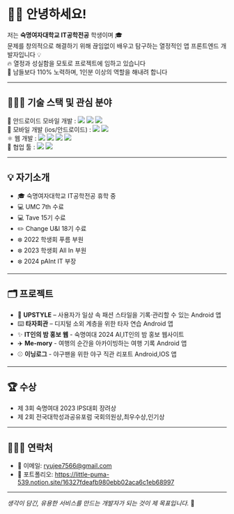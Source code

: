 
# 👋🏻 안녕하세요!

저는 **숙명여자대학교 IT공학전공** 학생이며 🎓  <br>
문제를 창의적으로 해결하기 위해 끊임없이 배우고 탐구하는 열정적인 앱 프론트엔드 개발자입니다 💡 <br>
🔥 열정과 성실함을 모토로 프로젝트에 임하고 있습니다<br>
💪 남들보다 110% 노력하며, 1인분 이상의 역할을 해내려 합니다  

---

## 👩🏻‍💻 기술 스택 및 관심 분야

<div>
📱 안드로이드 모바일 개발 :
<img src="https://img.shields.io/badge/java-007396?style=flat-square&logo=java&logoColor=white&logoWidth=20">
 <img src="https://img.shields.io/badge/kotlin-7F52FF?style=flat-square&logo=kotlin&logoColor=white&logoWidth=20">
 <img src="https://img.shields.io/badge/android-3DDC84?style=flat-square&logo=android&logoColor=white&logoWidth=20">
</div>
<div>
🤖 모바일 개발 (ios/안드로이드) :
 <img src="https://img.shields.io/badge/dart-0175C2?style=flat-square&logo=dart&logoColor=white&logoWidth=20">
 <img src="https://img.shields.io/badge/flutter-02569B?style=flat-square&logo=flutter&logoColor=white&logoWidth=20">
</div>
<div>
⚛️ 웹 개발 : 
 <img src="https://img.shields.io/badge/javascript-F7DF1E?style=flat-square&logo=javascript&logoColor=white&logoWidth=20">
 <img src="https://img.shields.io/badge/react-61DAFB?style=flat-square&logo=react&logoColor=white&logoWidth=20">
 <img src="https://img.shields.io/badge/html5-E34F26?style=flat-square&logo=html5&logoColor=white&logoWidth=20">
 <img src="https://img.shields.io/badge/css-663399?style=flat-square&logo=css&logoColor=white&logoWidth=20">
</div>
<div>
🎨 협업 툴 : 
 <img src="https://img.shields.io/badge/git-F05032?style=flat-square&logo=git&logoColor=white&logoWidth=20">
 <img src="https://img.shields.io/badge/figma-F24E1E?style=flat-square&logo=figma&logoColor=white&logoWidth=20">
</div>
 

---

## 💡 자기소개

- 🎓 숙명여자대학교 IT공학전공 휴학 중
- 💻 UMC 7th 수료
- 💻 Tave 15기 수료
- ✏️ Change U&I 18기 수료
- ❄️ 2022 학생회 푸름 부원
- ❄️ 2023 학생회 All In 부원
- ❄️ 2024 pAInt IT 부장


---

## 🗂 프로젝트

- 👗 **UPSTYLE** – 사용자가 일상 속 패션 스타일을 기록·관리할 수 있는 Android 앱  
- ⌨️ **타자회관** – 디지털 소외 계층을 위한 타자 연습 Android 앱
- ✨ **IT인의 밤 홍보 웹** - 숙명여대 2024 AI,IT인의 밤 홍보 웹사이트
- ✈️ **Me-mory** - 여행의 순간을 아카이빙하는 여행 기록 Android 앱
- ⚾️ **이닝로그** - 야구팬을 위한 야구 직관 리포트 Android,IOS 앱

---

## 🏆 수상
- 제 3회 숙명여대 2023 IPS대회 장려상
- 제 2회 전국대학성과공유포럼 국회의원상,최우수상,인기상 


---


## 🙋🏻‍♀️ 연락처

- 📧 이메일: ryujee7566@gmail.com  
- 💼 포트폴리오: https://little-puma-539.notion.site/16327fdeafb980ebb02aca6c1eb68997  

---

_생각이 담긴, 유용한 서비스를 만드는 개발자가 되는 것이 제 목표입니다._ 🌱


